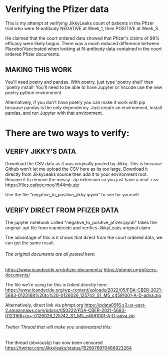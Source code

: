# Verifying the Pfizer data

This is my attempt at verifying JikkyLeaks count of patients in the Pfizer trial who were N-antibody NEGATIVE at Week_1, then POSITIVE at Week_3. 

He claimed that the court ordered data showed that Pfizer's claims of 98% efficacy were
likely bogus. There was a much reduced difference between Placebo/Vaccinated when looking at
N-antibody data contained in the court ordered Pfizer documents. 

## MAKING THIS WORK

You'll need poetry and pandas.
With poetry, just type 'poetry shell' then 'poetry install'
You'll need to be able to have Jupyter or Vscode use the new poetry python environment

Alternatively, if you don't have poetry you can make it work with pip because pandas is the only dependency. Just create an environment, install pandas, and run Jupyter with that environment.

# There are two ways to verify:

## VERIFY JIKKY'S DATA
Download the CSV data as it was originally posted by Jikky. This is because Github won't let me upload the CSV here as its too large. Download it directly from JikkyLeaks source then add it to your environment root. Rename it to remove the messy .zip extension so you just have a neat .csv
https://files.catbox.moe/i544mb.zip

Use the file "negative_to_positive_jikky.ipynb" to see for yourself.


## VERIFY DIRECT FROM PFIZER DATA
The jupyter notebook called "negative_to_positive_pfizer.ipynb" takes
the original .xpt file from icandecide and verifies JikkyLeaks original claim.

The advantage of this is it shows that direct from the court ordered data, we can get the same result.


###### The original documents are all posted here:
https://www.icandecide.org/pfizer-documents/
https://phmpt.org/pfizers-documents/

The file we're using for this is linked directly here:
https://www.icandecide.org/wp-content/uploads/2022/05/FDA-CBER-2021-5683-0123168%20to%20-0126026_125742_S1_M5_c4591001-A-D-adva.zip

Alternatively, direct link via phmpt.org
https://pdata0916.s3.us-east-2.amazonaws.com/pdocs/050222/FDA-CBER-2021-5683-0123168+to+-0126026_125742_S1_M5_c4591001-A-D-adva.zip


###### Twitter Thread that will make you underestand this:
The thread (obviously) has now been censored
https://twitter.com/Jikkyleaks/status/1529076970486923264


